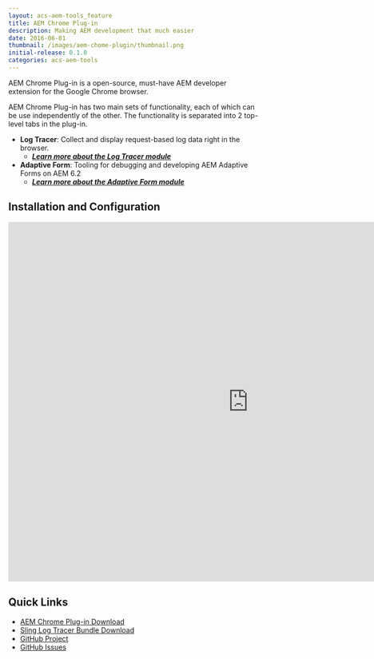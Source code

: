 ```yaml
---
layout: acs-aem-tools_feature
title: AEM Chrome Plug-in
description: Making AEM development that much easier
date: 2016-06-01
thumbnail: /images/aem-chome-plugin/thumbnail.png
initial-release: 0.1.0
categories: acs-aem-tools
---
```

AEM Chrome Plug-in is a open-source, must-have AEM developer extension for the Google Chrome browser.

AEM Chrome Plug-in has two main sets of functionality, each of which can be use independently of the other. The functionality is separated into 2 top-level tabs in the plug-in.

* **Log Tracer**: Collect and display request-based log data right in the browser.
  * ***[Learn more about the Log Tracer module](/acs-aem-tools/aem-chrome-plugin/log-tracer/)***
* **Adaptive Form**: Tooling for debugging and developing AEM Adaptive Forms on AEM 6.2
  * ***[Learn more about the Adaptive Form module](/acs-aem-tools/aem-chrome-plugin/adaptive-form/)***

## Installation and Configuration

<iframe width="960" height="720" src="https://www.youtube.com/embed/33R_460BfAE" frameborder="0" allowfullscreen></iframe>

## Quick Links

* [AEM Chrome Plug-in Download](https://chrome.google.com/webstore/detail/aem-chrome-plug-in/ejdcnikffjleeffpigekhccpepplaode)
* [Sling Log Tracer Bundle Download](http://search.maven.org/remotecontent?filepath=org/apache/sling/org.apache.sling.tracer/1.0.0/org.apache.sling.tracer-1.0.0.jar)
* [GitHub Project](https://github.com/Adobe-Consulting-Services/aem-chrome-plugin)
* [GitHub Issues](https://github.com/Adobe-Consulting-Services/aem-chrome-plugin/issues)

